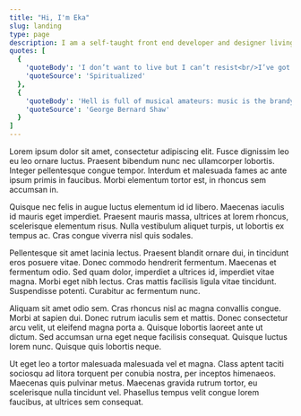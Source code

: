 ```yaml
---
title: "Hi, I'm Eka"
slug: landing
type: page
description: I am a self-taught front end developer and designer living in <a href="https://www.britannica.com/place/Yogyakarta-Indonesia" rel="external">Yogyakarta, Indonesia</a>. I build sleek and speedy websites for fun and profit. I also love music, cycling, eating, drinking, non&shy;sequiturs, and Monty Python. Nice to meet you!
quotes: [
  {
    'quoteBody': 'I don’t want to live but I can’t resist<br/>I’ve got some reasons and I made a list<br/>I’m going to drown before my ship comes in',
    'quoteSource': 'Spiritualized'
  },
  {
    'quoteBody': 'Hell is full of musical amateurs: music is the brandy of the damned.',
    'quoteSource': 'George Bernard Shaw'
  }
]
---
```


Lorem ipsum dolor sit amet, consectetur adipiscing elit. Fusce dignissim leo eu leo ornare luctus. Praesent bibendum nunc nec ullamcorper lobortis. Integer pellentesque congue tempor. Interdum et malesuada fames ac ante ipsum primis in faucibus. Morbi elementum tortor est, in rhoncus sem accumsan in. 

Quisque nec felis in augue luctus elementum id id libero. Maecenas iaculis id mauris eget imperdiet. Praesent mauris massa, ultrices at lorem rhoncus, scelerisque elementum risus. Nulla vestibulum aliquet turpis, ut lobortis ex tempus ac. Cras congue viverra nisl quis sodales. 

Pellentesque sit amet lacinia lectus. Praesent blandit ornare dui, in tincidunt eros posuere vitae. Donec commodo hendrerit fermentum. Maecenas et fermentum odio. Sed quam dolor, imperdiet a ultrices id, imperdiet vitae magna. Morbi eget nibh lectus. Cras mattis facilisis ligula vitae tincidunt. Suspendisse potenti. Curabitur ac fermentum nunc.

Aliquam sit amet odio sem. Cras rhoncus nisl ac magna convallis congue. Morbi at sapien dui. Donec rutrum iaculis sem et mattis. Donec consectetur arcu velit, ut eleifend magna porta a. Quisque lobortis laoreet ante ut dictum. Sed accumsan urna eget neque facilisis consequat. Quisque luctus lorem nunc. Quisque quis lobortis neque. 

Ut eget leo a tortor malesuada malesuada vel et magna. Class aptent taciti sociosqu ad litora torquent per conubia nostra, per inceptos himenaeos. Maecenas quis pulvinar metus. Maecenas gravida rutrum tortor, eu scelerisque nulla tincidunt vel. Phasellus tempus velit congue lorem faucibus, at ultrices sem consequat. 